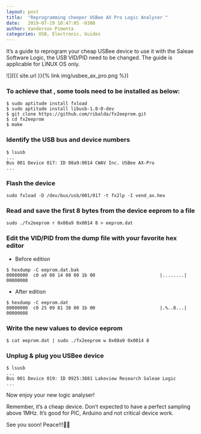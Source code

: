 ```yaml
---
layout: post
title:  "Reprogramming cheeper USBee AX Pro Logic Analyser "
date:   2019-07-19 10:47:05 -0300
author: Vanderson Pimenta
categories: USB, Electronic, Guides
---
```


It’s a guide to reprogram your cheap USBee device to use it with the Saleae Software Logic, the USB VID/PID need to be changed. The guide is applicable for LINUX OS only.

![]({{ site.url }}{% link img/usbee_ax_pro.png %})

### To achieve that , some tools need to be installed as below:
```
$ sudo aptitude install fxload
$ sudo aptitude install libusb-1.0-0-dev
$ git clone https://github.com/ribalda/fx2eeprom.git
$ cd fx2eeprom
$ make
```
 
### Identify the USB bus and device numbers

```
$ lsusb
...
Bus 001 Device 017: ID 08a9:0014 CWAV Inc. USBee AX-Pro
...
```
### Flash the device

```
sudo fxload -D /dev/bus/usb/001/017 -t fx2lp -I vend_ax.hex
```
### Read and save the first 8 bytes from the device eeprom to a file

```
sudo ./fx2eeprom r 0x08a9 0x0014 8 > eeprom.dat
```
### Edit the VID/PID from the dump file with your favorite hex editor

* Before edition 
```
$ hexdump -C eeprom.dat.bak 
00000000  c0 a9 08 14 00 00 1b 00                        |........|
00000008
```
* After edition
```
$ hexdump -C eeprom.dat
00000000  c0 25 09 81 38 00 1b 00                        |.%..8...|
00000008
```

### Write the new values to device eeprom
```
$ cat eeprom.dat | sudo ./fx2eeprom w 0x08a9 0x0014 8
```

### Unplug & plug you USBee device 
```
$ lsusb
...
Bus 001 Device 019: ID 0925:3881 Lakeview Research Saleae Logic
...
```

Now enjoy your new logic analyser!

Remember, it’s a cheap device. Don’t expected to have a perfect sampling above 1MHz. It’s good for PIC, Arduino and not critical device work.

See you soon! Peace!!!🖖🏻
